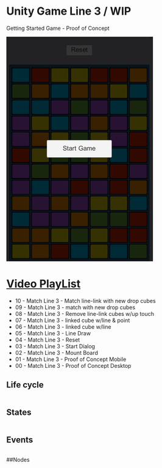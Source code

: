 # Unity Game Line 3 / WIP

Getting Started Game - Proof of Concept

![](gif/Match-Three-v.0.9.1.gif)


# [Video PlayList](https://www.youtube.com/playlist?list=PLNph7ndeSqE8GtUUGKSLgPERU7Lj6-8YI)
* 10 - Match Line 3 - Match line-link with new drop cubes
* 09 - Match Line 3 - match with new drop cubes
* 08 - Match Line 3 - Remove line-link cubes w/up touch
* 07 - Match Line 3 - linked cube w/line & point
* 06 - Match Line 3 - linked cube w/line
* 05 - Match Line 3 - Line Draw
* 04 - Match Line 3 - Reset
* 03 - Match Line 3 - Start Dialog
* 02 - Match Line 3 - Mount Board
* 01 - Match Line 3 - Proof of Concept Mobile
* 00 - Match Line 3 - Proof of Concept Desktop

## Life cycle
```c#
```

## States
```c#
```

## Events
```c#
```

##Nodes
```c#
```
